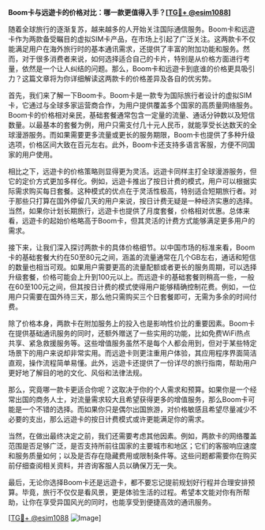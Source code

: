 **Boom卡与远遊卡的价格对比：哪一款更值得入手？[[TG💪+ @esim1088](https://t.me/s/esim1088)]**

随着全球旅行的逐渐复苏，越来越多的人开始关注国际通信服务。Boom卡和远遊卡作为两款备受瞩目的虚拟SIM卡产品，在市场上引起了广泛关注。这两款卡不仅能满足用户在海外旅行时的基本通讯需求，还提供了丰富的附加功能和服务。然而，对于很多消费者来说，如何选择适合自己的卡片，特别是从价格方面进行考量，依然是一个让人纠结的问题。那么，Boom卡和远遊卡到底谁的价格更具吸引力？这篇文章将为你详细解读这两款卡的价格差异及各自的优劣势。

首先，我们来了解一下Boom卡。Boom卡是一款专为国际旅行者设计的虚拟SIM卡，它通过与全球多家运营商合作，为用户提供覆盖多个国家的高质量网络服务。Boom卡的价格相对亲民，基础套餐通常包含一定量的流量、通话分钟数以及短信数量。以最基本的套餐为例，用户只需支付几十元人民币，就能享受长达数天的全球漫游服务。而如果需要更多流量或更长的服务期限，Boom卡也提供了多种升级选项，价格区间大致在百元左右。此外，Boom卡还支持多语言客服，方便不同国家的用户使用。

相比之下，远遊卡的价格策略则显得更为灵活。远遊卡同样主打全球漫游服务，但它的定价方式更加多样化。例如，远遊卡推出了按日计费的模式，用户可以根据实际需求购买每日套餐。这种模式的优点在于灵活性极高，特别适合短期旅行者。对于那些只打算在国外停留几天的用户来说，按日计费无疑是一种经济实惠的选择。当然，如果你计划长期旅行，远遊卡也提供了月度套餐，价格相对优惠。总体来看，远遊卡的起始价格略高于Boom卡，但其灵活的计费方式能够满足更多用户的需求。

接下来，让我们深入探讨两款卡的具体价格细节。以中国市场的标准来看，Boom卡的基础套餐大约在50至80元之间，涵盖的流量通常在几个GB左右，通话和短信的数量也相当可观。如果用户需要更高的流量配额或者更长的服务周期，可以选择升级套餐，价格可能会上升到100元以上。而远遊卡的基础套餐则稍高一些，一般在60至100元之间，但其按日计费的模式使得用户能够精确控制花费。例如，一位用户只需要在国外待三天，那么他只需购买三个日套餐即可，无需为多余的时间付费。

除了价格本身，两款卡在附加服务上的投入也是影响性价比的重要因素。Boom卡在提供基础通讯服务的同时，还额外赠送了一些实用的功能，比如免费WiFi热点共享、紧急救援服务等。这些增值服务虽然不是每个人都会用到，但对于某些特定场景下的用户来说却非常实用。而远遊卡则更注重用户体验，其应用程序界面简洁直观，操作流程简单易懂。此外，远遊卡还提供了一份详尽的旅行指南，帮助用户更好地了解目的地的文化、风俗和法律法规。

那么，究竟哪一款卡更适合你呢？这取决于你的个人需求和预算。如果你是一个经常出国的商务人士，对流量需求较大且希望获得更多的增值服务，那么Boom卡可能是一个不错的选择。而如果你只是偶尔出国旅游，对价格敏感且希望尽量减少不必要的支出，那么远遊卡的按日计费模式或许更能满足你的需求。

当然，在做出最终决定之前，我们还需要考虑其他因素。例如，两款卡的网络覆盖范围是否足够广泛，是否支持所前往国家的主要城市和地区；它们的客服响应速度和服务质量如何；以及是否存在隐藏费用或限制条件等。这些问题都需要你在购买前仔细查阅相关资料，并咨询客服人员以确保万无一失。

最后，无论你选择Boom卡还是远遊卡，都不要忘记提前规划好行程并合理安排预算。毕竟，旅行不仅仅是看风景，更是体验生活的过程。希望本文能对你有所帮助，让你在享受异国风光的同时，也能享受到便捷高效的通讯服务。

[[TG💪+ @esim1088](https://t.me/s/esim1088) ![Image](https://i.postimg.cc/4NQfJmqS/Snipaste-2025-05-13-00-14-12.png)]